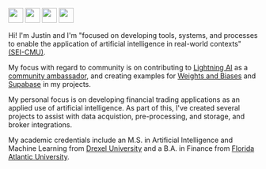 <img src ="https://img.shields.io/badge/Lightning-000000?style=for-the-badge&logo=pytorch-lightning&logoColor=white" height="30"/> <img src ="https://img.shields.io/badge/W&B-000000.svg?style=for-the-badge&logo=weightsandbiases&logoColor=white" height="30"/> <img src ="https://img.shields.io/badge/Next.js-000000.svg?style=for-the-badge&logo=nextdotjs&logoColor=white" height="30"/> <img src ="https://img.shields.io/badge/Supabase-000000?style=for-the-badge&logo=supabase&logoColor=white" height="30"/>

Hi! I'm Justin and I'm "focused on developing tools, systems, and processes to enable the application of artificial intelligence in real-world contexts" [(SEI-CMU)](https://www.sei.cmu.edu/our-work/artificial-intelligence-engineering/).

My focus with regard to community is on contributing to [Lightning AI](https://lightning.ai) as a [community ambassador](https://lightning.ai/pages/ambassador-program/), and creating examples for [Weights and Biases](http://wandb.ai/site) and [Supabase](https://supabase.com) in my projects. 

My personal focus is on developing financial trading applications as an applied use of artificial intelligence. As part of this, I've created several projects to assist with data acquistion, pre-processing, and storage, and broker integrations.

My academic credentials include an M.S. in Artificial Intelligence and Machine Learning from [Drexel University](https://drexel.edu/cci/academics/masters-programs/ms-in-artificial-intelligence-machine-learning/) and a B.A. in Finance from [Florida Atlantic University](https://business.fau.edu).

<!-- Aside from my work here, you can also check out what I've shared on my Lightning [profile](https://lightning.ai/JustinGoheen/apps) and in my [blog](https://justingoheen.github.io/blog/). -->
